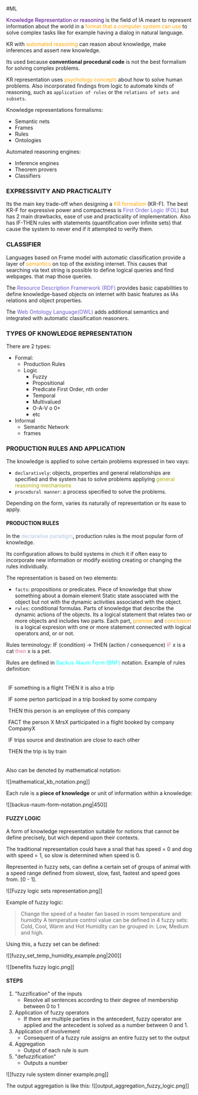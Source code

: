 #ML 

<span style="color:Indigo;">Knowledge Representation or reasoning</span> is the field of IA meant to represent information about the world in a <span style="color:orange;">format that a computer system can use</span> to solve complex tasks like for example having a dialog in natural language. 

KR with <span style="color:orange;">automated reasoning</span> can reason about knowledge, make inferences and assert new knowledge. 

Its used because **conventional procedural code** is not the best formalism for solving complex problems. 

KR representation uses <span style="color:orange;">psychology concepts</span> about how to solve human problems. 
Also incorporated findings from logic to automate kinds of reasoning, such as `application of rules` or the `relations of sets and subsets`. 

Knowledge representations formalisms: 
* Semantic nets
* Frames
* Rules
* Ontologies

Automated reasoning engines: 
* Inference engines
* Theorem provers
* Classifiers

### EXPRESSIVITY AND PRACTICALITY 

Its the main key trade-off when designing a <span style="color:orange;">KR formalism</span> (KR-F). 
The best KR-F for expressive power and compactness is <span style="color:SlateBlue;">First Order Logic (FOL)</span> but has 2 main drawbacks, ease of use and practicality of implementation. Also has IF-THEN rules with statements (quantification over infinite sets) that cause the system to never end if it attempted to verify them. 

### CLASSIFIER

Languages based on Frame model with automatic classification provide a layer of <span style="color:orange;">semantics</span> on top of the existing internet. 
This causes that searching via text string is possible to define logical queries and find webpages. that map those queries. 

The <span style="color:SlateBlue;">Resource Description Framerwork (RDF)</span> provides basic capabilities to define knowledge-based objects on internet with basic features as IAs relations and object properties. 

The <span style="color:SlateBlue;">Web Ontology Language(OWL)</span> adds additional semantics and integrated with automatic classification reasoners. 


### TYPES OF KNOWLEDGE REPRESENTATION

There are 2 types: 

* Formal: 
	* Production Rules
	* Logic
		* Fuzzy
		* Propositional
		* Predicate First Order, nth order
		* Temporal 
		* Multivalued
		* O-A-V o 0+ 
		* etc
* Informal 
	* Semantic Network
	* frames

### PRODUCTION RULES AND APPLICATION

The knowledge is applied to solve certain problems expressed in two vays: 

* `declaratively`: objects, properties and general relationships are specified and the system has to solve problems appliying <span style="color:#abab02;">general reasoning mechanisms</span>
* `procedural manner`: a process specified to solve the problems. 

Depending on the form, varies its naturally of representation or its ease to apply. 


#### PRODUCTION RULES

In the <span style="color:LightSteelBlue;">declarative paradigm</span>, production rules is the most popular form of knowledge. 

Its configuration allows to build systems in chich it if often easy to incorporate new information or modify existing creating or changing the rules individually. 

The representation is based on two elements: 

* `facts`: propositions or predicates. Piece of knowledge that show something about a domain element Static state associated with the object but not with the dynamic activities associated with the object. 
* `rules`: conditional formulas. Parts of knowledge that describe the dynamic actions of the objects. Its a logical statement that relates two or more objects and includes two parts. Each part, <span style="color:orange;">premise</span> and <span style="color:orange;">conclusion</span> is a logical expresion with one or more statement connected with logical operators and, or or not. 

Rules terminology: 
IF (condition) -> THEN (action / consequence)
<span style="color:#db7093;">IF</span> x is a cat <span style="color:#db7093;">then</span> x is a pet. 

Rules are defined in <span style="color:cyan;">Backus-Naum Form (BNF)</span> notation. 
Example of rules definition: 
<div style="border: 1px solid white; padding: 0.3rem;">
<p>IF something is a flight THEN it is also a trip</p>
<p>IF some perton participad in a trip booked by some company</p>
<p>THEN this person is an employee of this company</p>
<p>FACT the person X MrsX participated in a flight booked by company CompanyX</p>
<p>IF trips source and destination are close to each other</p>
<p>THEN the trip is by train</p>
</div>

Also can be denoted by mathematical notation: 

![[mathematical_kb_notation.png]]

Each rule is a **piece of knowledge** or unit of information within a knowledge: 

![[backus-naum-form-notation.png|450]]


#### FUZZY LOGIC

A form of knowledge representation suitable for notions that cannot be define precisely, but wich depend upon their contexts. 

The traditional representation could have a snail that has speed = 0 and dog with speed = 1, so slow is determined when speed is 0. 

Represented in fuzzy sets, can define a certain set of groups of animal with a speed range defined from slowest, slow, fast, fastest and speed goes from. \[0 - 1\]. 

![[Fuzzy logic sets representation.png]]

Example of fuzzy logic: 

> Change the speed of a heater fan based in room temperature and humidity
> A temperature control value can be defined in 4 fuzzy sets: Cold, Cool, Warm and Hot
> Humidity can be grouped in: Low, Medium and high. 

Using this, a fuzzy set can be defined: 

![[fuzzy_set_temp_humidity_example.png|200]]


![[benefits fuzzy logic.png]]


#### STEPS

1. "fuzzification" of the inputs
	* Resolve all sentences according to their degree of membership between 0 to 1
2.  Application of fuzzy operators
	* If there are multiple parties in the antecedent, fuzzy operator are applied and the antecedent is solved as a number between 0 and 1. 
3. Application of involvement
	* Consequent of a fuzzy rule assigns an entire fuzzy set to the output
4. Aggregation
	* Output of each rule is sum 
5. "defuzzification"
	* Outputs a number

![[fuzzy rule system dinner example.png]]

The output aggregation is like this: 
![[output_aggregation_fuzzy_logic.png]]

